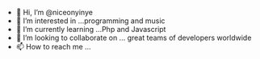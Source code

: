 - 👋 Hi, I’m @niceonyinye
- 👀 I’m interested in ...programming and music
- 🌱 I’m currently learning ...Php and Javascript
- 💞️ I’m looking to collaborate on ...  great teams of developers worldwide
- 📫 How to reach me ... 

<!---
niceonyinye/niceonyinye is a ✨ special ✨ repository because its `README.md` (this file) appears on your GitHub profile.
You can click the Preview link to take a look at your changes.
--->
